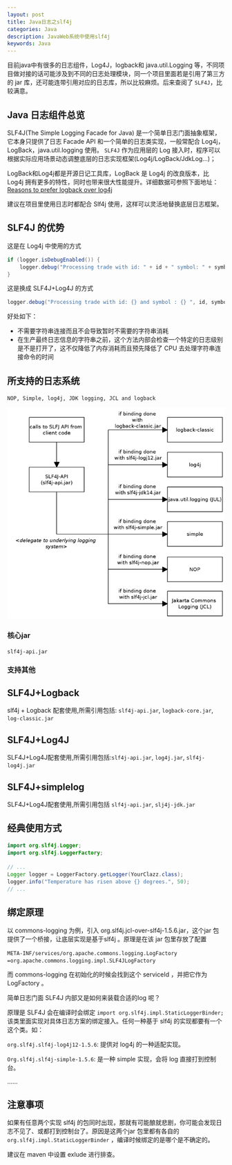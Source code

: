 ```yaml
---
layout: post
title: Java日志之slf4j
categories: Java
description: JavaWeb系统中使用slf4j
keywords: Java
---
```


目前java中有很多的日志组件，Log4J，logback和 java.util.Logging 等，不同项目做对接的话可能涉及到不同的日志处理模块，同一个项目里面若是引用了第三方的 jar 库，还可能连带引用对应的日志库，所以比较麻烦。后来查阅了 `SLF4J`，比较满意。

## Java 日志组件总览

SLF4J(The Simple Logging Facade for Java) 是一个简单日志门面抽象框架，它本身只提供了日志 Facade API 和一个简单的日志类实现，一般常配合 Log4j，LogBack，java.util.logging 使用。 `SLF4J` 作为应用层的 Log 接入时，程序可以根据实际应用场景动态调整底层的日志实现框架(Log4j/LogBack/JdkLog...)；

LogBack和Log4j都是开源日记工具库，LogBack 是 Log4j 的改良版本，比 Log4j 拥有更多的特性，同时也带来很大性能提升。详细数据可参照下面地址：[Reasons to prefer logback over log4j](http://logback.qos.ch/reasonsToSwitch.html "Reasons to prefer logback over log4j")

建议在项目里使用日志时都配合 Slf4j 使用，这样可以灵活地替换底层日志框架。

## SLF4J 的优势

这是在 Log4j 中使用的方式

```java
if (logger.isDebugEnabled()) {
    logger.debug("Processing trade with id: " + id + " symbol: " + symbol);
}
```

这是换成 SLF4J+Log4J 的方式

```java
logger.debug("Processing trade with id: {} and symbol : {} ", id, symbol);
```

好处如下：

- 不需要字符串连接而且不会导致暂时不需要的字符串消耗
- 在生产最终日志信息的字符串之前，这个方法内部会检查一个特定的日志级别是不是打开了，这不仅降低了内存消耗而且预先降低了 CPU 去处理字符串连接命令的时间

## 所支持的日志系统

`NOP, Simple, log4j, JDK logging, JCL and logback`

![slf4j.png](/images/posts/slf4j.png)

### 核心jar

`slf4j-api.jar`

### 支持其他

## SLF4J+Logback

slf4j + Logback 配套使用,所需引用包括: `slf4j-api.jar`, `logback-core.jar`, `log-classic.jar`

## SLF4J+Log4J

SLF4J+Log4J配套使用,所需引用包括:`slf4j-api.jar`, `log4j.jar`, `slf4j-log4j.jar`

## SLF4J+simplelog

SLF4J+Log4J配套使用,所需引用包括 `slf4j-api.jar`, `slj4j-jdk.jar`

## 经典使用方式

```java
import org.slf4j.Logger;
import org.slf4j.LoggerFactory;

// ...
Logger logger = LoggerFactory.getLogger(YourClazz.class);
logger.info("Temperature has risen above {} degrees.", 50);
// ...
```

## 绑定原理

以 commons-logging 为例，引入 org.slf4j.jcl-over-slf4j-1.5.6.jar，这个jar 包提供了一个桥接，让底层实现是基于slf4j 。原理是在该 jar 包里存放了配置

`META-INF/services/org.apache.commons.logging.LogFactory =org.apache.commons.logging.impl.SLF4JLogFactory`

而 commons-logging 在初始化的时候会找到这个 serviceId ，并把它作为LogFactory 。

简单日志门面 SLF4J 内部又是如何来装载合适的log 呢？

原理是 SLF4J 会在编译时会绑定 `import org.slf4j.impl.StaticLoggerBinder;` 该类里面实现对具体日志方案的绑定接入。任何一种基于 slf4j 的实现都要有一个这个类。如：

`org.slf4j.slf4j-log4j12-1.5.6`: 提供对 log4j 的一种适配实现。

`Org.slf4j.slf4j-simple-1.5.6`: 是一种 simple 实现，会将 log 直接打到控制台。

……

## 注意事项

如果有任意两个实现 slf4j 的包同时出现，那就有可能酿就悲剧，你可能会发现日志不见了、或都打到控制台了。原因是这两个jar 包里都有各自的  `org.slf4j.impl.StaticLoggerBinder` ，编译时候绑定的是哪个是不确定的。

建议在 maven 中设置 exlude 进行排查。